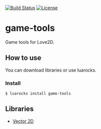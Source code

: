 [![Build Status](https://travis-ci.org/DeybisMelendez/lua-vector.svg?branch=master)](https://travis-ci.org/DeybisMelendez/lua-vector)
[![License](http://img.shields.io/badge/License-MIT-brightgreen.svg)](LICENSE)

# game-tools

Game tools for Love2D.

## How to use

You can download libraries or use luarocks.

### Install

```$ luarocks install game-tools```

## Libraries

- [Vector 2D](https://github.com/DeybisMelendez/game-tools/blob/master/vector.md)

